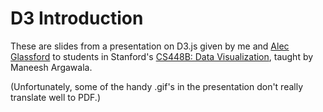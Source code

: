 # D3 Introduction

These are slides from a presentation on D3.js given by me and [Alec Glassford](https://github.com/alecglassford) to students in Stanford's [CS448B: Data Visualization](https://magrawala.github.io/cs448b-fa17/), taught by Maneesh Argawala.


(Unfortunately, some of the handy .gif's in the presentation don't really translate well to PDF.)